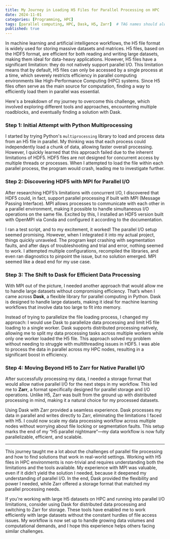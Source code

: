 ```yaml
---
title: My Journey in Loading H5 Files for Parallel Processing on HPC
date: 2024-11-01
categories: [Programming, HPC]
tags: [parallel computing, HPC, Dask, H5, Zarr]  # TAG names should always be lowercase
published: true
---
```


In machine learning and artificial intelligence workflows, the H5 file format is widely used for storing massive datasets and matrices. H5 files, based on the HDF5 format, are efficient for both reading and writing large datasets, making them ideal for data-heavy applications. However, H5 files have a significant limitation: they do not natively support parallel I/O. This limitation means that by default, H5 files can only be accessed by a single process at a time, which severely restricts efficiency in parallel computing environments like High-Performance Computing (HPC) systems. Since H5 files often serve as the main source for computation, finding a way to efficiently load them in parallel was essential.

Here's a breakdown of my journey to overcome this challenge, which involved exploring different tools and approaches, encountering multiple roadblocks, and eventually finding a solution with Dask.

### Step 1: Initial Attempt with Python Multiprocessing

I started by trying Python's `multiprocessing` library to load and process data from an H5 file in parallel. My thinking was that each process could independently load a chunk of data, allowing faster overall processing. However, I quickly learned that this approach failed due to the inherent limitations of HDF5. HDF5 files are not designed for concurrent access by multiple threads or processes. When I attempted to load the file within each parallel process, the program would crash, leading me to investigate further.

### Step 2: Discovering HDF5 with MPI for Parallel I/O

After researching HDF5’s limitations with concurrent I/O, I discovered that HDF5 could, in fact, support parallel processing if built with MPI (Message Passing Interface). MPI allows processes to communicate with each other in a parallel environment, making it possible to handle simultaneous I/O operations on the same file. Excited by this, I installed an HDF5 version built with OpenMPI via Conda and configured it according to the documentation.

I ran a test script, and to my excitement, it worked! The parallel I/O setup seemed promising. However, when I integrated it into my actual project, things quickly unraveled. The program kept crashing with segmentation faults, and after days of troubleshooting and trial and error, nothing seemed to work. I attempted multiple configurations, recompiled the libraries, and even ran diagnostics to pinpoint the issue, but no solution emerged. MPI seemed like a dead end for my use case.

### Step 3: The Shift to Dask for Efficient Data Processing

With MPI out of the picture, I needed another approach that would allow me to handle large datasets without compromising efficiency. That’s when I came across **Dask**, a flexible library for parallel computing in Python. Dask is designed to handle large datasets, making it ideal for machine learning workflows that involve data too large to fit into memory.

Instead of trying to parallelize the file loading process, I changed my approach: I would use Dask to parallelize data processing and limit H5 file loading to a single worker. Dask supports distributed processing natively, allowing me to split my data processing tasks across multiple workers while only one worker loaded the H5 file. This approach solved my problem without needing to struggle with multithreading issues in HDF5. I was able to process the data in parallel across my HPC nodes, resulting in a significant boost in efficiency.

### Step 4: Moving Beyond H5 to Zarr for Native Parallel I/O

After successfully processing my data, I needed a storage format that would allow native parallel I/O for the next steps in my workflow. This led me to **Zarr**, a format specifically designed for parallel storage and I/O operations. Unlike H5, Zarr was built from the ground up with distributed processing in mind, making it a natural choice for my processed datasets.

Using Dask with Zarr provided a seamless experience. Dask processes my data in parallel and writes directly to Zarr, eliminating the limitations I faced with H5. I could now scale my data processing workflow across multiple nodes without worrying about file locking or segmentation faults. This setup marks the end of my “H5 parallel nightmare”—my data workflow is now fully parallelizable, efficient, and scalable.

---

This journey taught me a lot about the challenges of parallel file processing and how to find solutions that work in real-world settings. Working with H5 files in HPC environments is non-trivial and requires understanding both the limitations and the tools available. My experience with MPI was valuable, even if it didn’t yield the solution I needed, because it deepened my understanding of parallel I/O. In the end, Dask provided the flexibility and power I needed, while Zarr offered a storage format that matched my parallel processing needs.

If you're working with large H5 datasets on HPC and running into parallel I/O limitations, consider using Dask for distributed data processing and switching to Zarr for storage. These tools have enabled me to work efficiently with large datasets without the constant hurdles of file access issues. My workflow is now set up to handle growing data volumes and computational demands, and I hope this experience helps others facing similar challenges.
